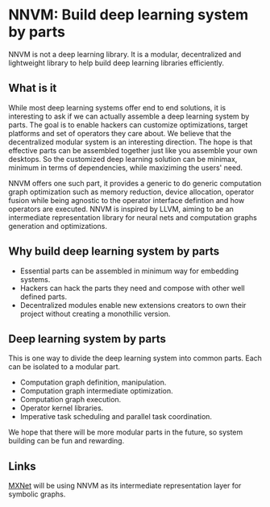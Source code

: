 # NNVM: Build deep learning system by parts

NNVM is not a deep learning library. It is a modular, decentralized and lightweight library to
help build deep learning libraries efficiently.

## What is it

While most deep learning systems offer end to end solutions,
it is interesting to ask if we can actually assemble a deep learning system by parts.
The goal is to enable hackers can customize optimizations, target platforms and set of operators they care about.
We believe that the decentralized modular system is an interesting direction.
The hope is that effective parts can be assembled together just like you assemble your own desktops.
So the customized deep learning solution can be minimax, minimum in terms of dependencies,
while maxiziming the users' need.

NNVM offers one such part, it provides a generic to do generic
computation graph optimization such as memory reduction, device allocation,
operator fusion while being agnostic to the operator
interface defintion and how operators are executed.
NNVM is inspired by LLVM, aiming to be an intermediate representation library
for neural nets and computation graphs generation and optimizations.

## Why build deep learning system by parts

- Essential parts can be assembled in minimum way for embedding systems.
- Hackers can hack the parts they need and compose with other well defined parts.
- Decentralized modules enable new extensions creators to own their project
  without creating a monothilic version.

## Deep learning system by parts

This is one way to divide the deep learning system into common parts.
Each can be isolated to a modular part.

- Computation graph definition, manipulation.
- Computation graph intermediate optimization.
- Computation graph execution.
- Operator kernel libraries.
- Imperative task scheduling and parallel task coordination.

We hope that there will be more modular parts in the future,
so system building can be fun and rewarding.

## Links

[MXNet](https://github.com/dmlc/mxnet) will be using NNVM as its intermediate
representation layer for symbolic graphs.

